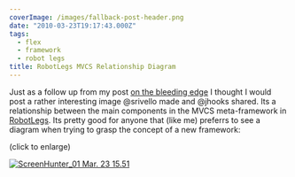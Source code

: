 ```yaml
---
coverImage: /images/fallback-post-header.png
date: "2010-03-23T19:17:43.000Z"
tags:
  - flex
  - framework
  - robot legs
title: RobotLegs MVCS Relationship Diagram
---
```


Just as a follow up from my post [on the bleeding edge](https://www.mikecann.co.uk/programming/on-the-bleeding-edge/) I thought I would post a rather interesting image @srivello made and @jhooks shared. Its a relationship between the main components in the MVCS meta-framework in [RobotLegs](https://www.robotlegs.org). Its pretty good for anyone that (like me) preferrs to see a diagram when trying to grasp the concept of a new framework:

<!-- more -->

(click to enlarge)

[![](/wp-content/uploads/2010/03/ScreenHunter_01-Mar.-23-15.51.jpg "ScreenHunter_01 Mar. 23 15.51")](/wp-content/uploads/2010/03/ScreenHunter_01-Mar.-23-15.51.jpg)
